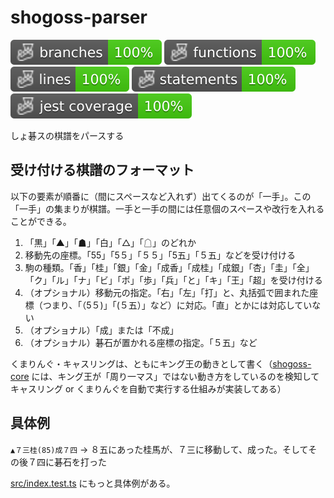 # shogoss-parser

![Branches](./badges/coverage-branches.svg)
![Functions](./badges/coverage-functions.svg)
![Lines](./badges/coverage-lines.svg)
![Statements](./badges/coverage-statements.svg)
![Jest coverage](./badges/coverage-jest%20coverage.svg)

しょ碁スの棋譜をパースする

## 受け付ける棋譜のフォーマット

以下の要素が順番に（間にスペースなど入れず）出てくるのが「一手」。この「一手」の集まりが棋譜。一手と一手の間には任意個のスペースや改行を入れることができる。

1. 「黒」「▲」「☗」「白」「△」「☖」のどれか
2. 移動先の座標。「55」「5５」「５５」「5五」「５五」などを受け付ける
3. 駒の種類。「香」「桂」「銀」「金」「成香」「成桂」「成銀」「杏」「圭」「全」「ク」「ル」「ナ」「ビ」「ポ」「歩」「兵」「と」「キ」「王」「超」を受け付ける
4. （オプショナル）移動元の指定。「右」「左」「打」と、丸括弧で囲まれた座標（つまり、「（5５)」「(５五）」など）に対応。「直」とかには対応していない
5. （オプショナル）「成」または「不成」
6. （オプショナル）碁石が置かれる座標の指定。「５五」など

くまりんぐ・キャスリングは、ともにキング王の動きとして書く（[shogoss-core](https://github.com/shoggoss/shogoss-core) には、キング王が「周り一マス」ではない動き方をしているのを検知してキャスリング or くまりんぐを自動で実行する仕組みが実装してある）

## 具体例

`▲７三桂(85)成７四` → ８五にあった桂馬が、７三に移動して、成った。そしてその後７四に碁石を打った

[src/index.test.ts](https://github.com/shoggoss/shogoss-parser/blob/main/src/index.test.ts) にもっと具体例がある。

